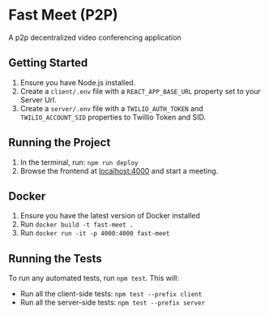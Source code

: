 # Fast Meet (P2P)

A p2p decentralized video conferencing application

## Getting Started

1. Ensure you have Node.js installed.
2. Create a `client/.env` file with a `REACT_APP_BASE_URL` property set to your Server Url.
3. Create a `server/.env` file with a `TWILIO_AUTH_TOKEN` and `TWILIO_ACCOUNT_SID` properties to Twillio Token and SID.

## Running the Project

1. In the terminal, run: `npm run deploy`
2. Browse the frontend at [localhost:4000](http://localhost:4000) and start a meeting.

## Docker

1. Ensure you have the latest version of Docker installed
2. Run `docker build -t fast-meet .`
3. Run `docker run -it -p 4000:4000 fast-meet`

## Running the Tests

To run any automated tests, run `npm test`. This will: 
* Run all the client-side tests: `npm test --prefix client`
* Run all the server-side tests: `npm test --prefix server` 
